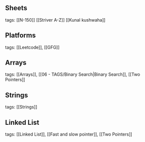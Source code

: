 
## Sheets
tags: [[N-150]] [[Striver A-Z]] [[Kunal kushwaha]]

## Platforms
tags: [[Leetcode]], [[GFG]]

## Arrays
tags: [[Arrays]], [[06 - TAGS/Binary Search|Binary Search]], [[Two Pointers]]


## Strings
tags: [[Strings]]

## Linked List
tags: [[Linked List]], [[Fast and slow pointer]], [[Two Pointers]]
